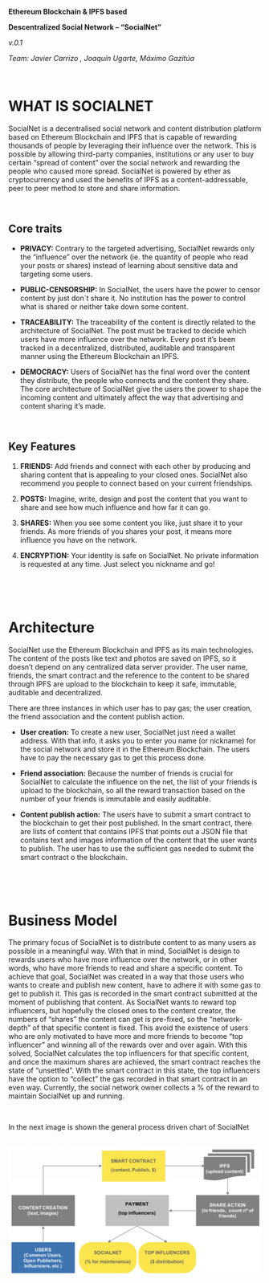 **Ethereum Blockchain & IPFS based**

**Descentralized Social Network – “SocialNet”**

*v.0.1*

*Team: Javier Carrizo , Joaquín Ugarte, Máximo Gazitúa*

 

WHAT IS SOCIALNET
=================

SocialNet is a decentralised social network and content distribution platform
based on Ethereum Blockchain and IPFS that is capable of rewarding thousands of
people by leveraging their influence over the network. This is possible by
allowing third-party companies, institutions or any user to buy certain “spread
of content” over the social network and rewarding the people who caused more
spread. SocialNet is powered by ether as cryptocurrency and used the benefits of
IPFS as a content-addressable, peer to peer method to store and share
information.

 

Core traits
-----------

-   **PRIVACY:** Contrary to the targeted advertising, SocialNet rewards only
    the “influence” over the network (ie. the quantity of people who read your
    posts or shares) instead of learning about sensitive data and targeting some
    users.

-   **PUBLIC-CENSORSHIP:** In SocialNet, the users have the power to censor
    content by just don´t share it. No institution has the power to control what
    is shared or neither take down some content.

-   **TRACEABILITY:** The traceability of the content is directly related to the
    architecture of SocialNet. The post must be tracked to decide which users
    have more influence over the network. Every post it’s been tracked in a
    decentralized, distributed, auditable and transparent manner using the
    Ethereum Blockchain an IPFS.

-   **DEMOCRACY:** Users of SocialNet has the final word over the content they
    distribute, the people who connects and the content they share. The core
    architecture of SocialNet give the users the power to shape the incoming
    content and ultimately affect the way that advertising and content sharing
    it’s made.

 

Key Features
------------

1.  **FRIENDS:** Add friends and connect with each other by producing and
    sharing content that is appealing to your closed ones. SocialNet also
    recommend you people to connect based on your current friendships.

2.  **POSTS:** Imagine, write, design and post the content that you want to
    share and see how much influence and how far it can go.

3.  **SHARES:** When you see some content you like, just share it to your
    friends. As more friends of you shares your post, it means more influence
    you have on the network.

4.  **ENCRYPTION:** Your identity is safe on SocialNet. No private information
    is requested at any time. Just select you nickname and go!

 

 

Architecture
============

SocialNet use the Ethereum Blockchain and IPFS as its main technologies. The
content of the posts like text and photos are saved on IPFS, so it doesn’t
depend on any centralized data server provider. The user name, friends, the
smart contract and the reference to the content to be shared through IPFS are
upload to the blockchain to keep it safe, immutable, auditable and
decentralized.

There are three instances in which user has to pay gas; the user creation, the
friend association and the content publish action.

-   **User creation:** To create a new user, SocialNet just need a wallet
    address. With that info, it asks you to enter you name (or nickname) for the
    social network and store it in the Ethereum Blockchain. The users have to
    pay the necessary gas to get this process done.

-   **Friend association:** Because the number of friends is crucial for
    SocialNet to calculate the influence on the net, the list of your friends is
    upload to the blockchain, so all the reward transaction based on the number
    of your friends is immutable and easily auditable.

-   **Content publish action:** The users have to submit a smart contract to the
    blockchain to get their post published. In the smart contract, there are
    lists of content that contains IPFS that points out a JSON file that
    contains text and images information of the content that the user wants to
    publish. The user has to use the sufficient gas needed to submit the smart
    contract o the blockchain.

 

 

Business Model
==============

The primary focus of SocialNet is to distribute content to as many users as
possible in a meaningful way. With that in mind, SocialNet is design to rewards
users who have more influence over the network, or in other words, who have more
friends to read and share a specific content. To achieve that goal, SocialNet
was created in a way that those users who wants to create and publish new
content, have to adhere it with some gas to get to publish it. This gas is
recorded in the smart contract submitted at the moment of publishing that
content. As SocialNet wants to reward top influencers, but hopefully the closed
ones to the content creator, the numbers of “shares” the content can get is
pre-fixed, so the “network-depth” of that specific content is fixed. This avoid
the existence of users who are only motivated to have more and more friends to
become “top influencer” and winning all of the rewards over and over again. With
this solved, SocialNet calculates the top influencers for that specific content,
and once the maximum shares are achieved, the smart contract reaches the state
of “unsettled”. With the smart contract in this state, the top influencers have
the option to “collect” the gas recorded in that smart contract in an even way.
Currently, the social network owner collects a % of the reward to maintain
SocialNet up and running.

 

In the next image is shown the general process driven chart of SocialNet

 ![alt text](https://github.com/jcarrizobrass/decentralized_social_network/blob/master/Process.png)

 
